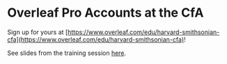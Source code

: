 # Overleaf Pro Accounts at the CfA   
Sign up for yours at [https://www.overleaf.com/edu/harvard-smithsonian-cfa](https://www.overleaf.com/edu/harvard-smithsonian-cfa)!

See slides from the training session [here](https://github.com/CfA-Library/Training/blob/master/2016_11_09_Overleaf/2016_11_09_Overleaf.pdf).
